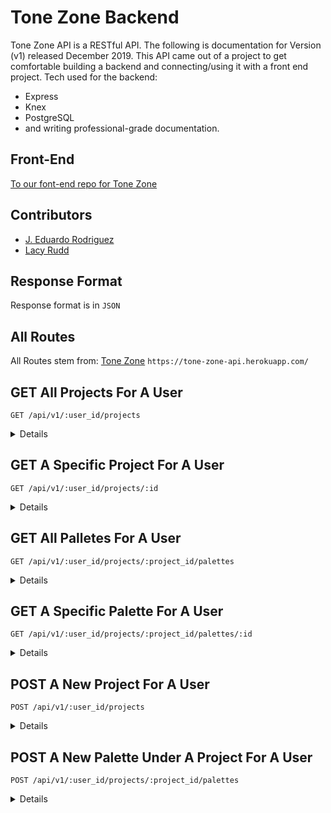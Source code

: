 # Tone Zone Backend 
Tone Zone API is a RESTful API. The following is documentation for Version (v1) released December 2019. This API came out of a project to get comfortable building a backend and connecting/using it with a front end project. Tech used for the backend:
  * Express
  * Knex
  * PostgreSQL
  * and writing professional-grade documentation.

## Front-End
[To our font-end repo for Tone Zone](https://github.com/JEduardoRJx/palette-picker-frontend)

## Contributors
- [J. Eduardo Rodriguez](https://github.com/JEduardoRJx)
- [Lacy Rudd](https://github.com/dawnlunacy)

## Response Format
 Response format is in `JSON`
 
 ## All Routes
 All Routes stem from:
 [Tone Zone](https://tone-zone-api.herokuapp.com/)
`https://tone-zone-api.herokuapp.com/`

## GET All Projects For A User
`GET /api/v1/:user_id/projects`
<details>
Will return all Projects for a default user.

| **Param**     | **Value**     | **Description**  |
| ------------- |:-------------:| ----------------|
| `id`          | *integer*     | Projects id, ex: `3`|
| `project_name`| *string*      | Name of a project:, ex: `Spring` |
| `user_id`     | *integer*     | Project link to which user, ex: `1` |
| `created_at`  | *string*      | When info. was created  |
| `updated_at`  | *string*      | When info. was last updated |

### Sample Response
```javascript
    [
      {
        id: 1,
        project_name: "fall",
        user_id: 1,
        created_at: "2019-12-10T04:14:29.612Z",
        updated_at: "2019-12-10T04:14:29.612Z"
      },
      {
        id: 2,
        project_name: "winter",
        user_id: 1,
        created_at: "2019-12-10T04:14:29.623Z",
        updated_at: "2019-12-10T04:14:29.623Z"
      },
      {
        id: 3,
        project_name: "spring",
        user_id: 1,
        created_at: "2019-12-10T04:14:29.628Z",
        updated_at: "2019-12-10T04:14:29.628Z"
      },
      {
        id: 4,
        project_name: "summer",
        user_id: 1,
        created_at: "2019-12-10T04:14:29.636Z",
        updated_at: "2019-12-10T04:14:29.636Z"
      }
    ]
```
</details>

## GET A Specific Project For A User
`GET /api/v1/:user_id/projects/:id`
<details>
Will return a specific project for a default user.

| **Param**     | **Value**     | **Description**  |
| ------------- |:-------------:| ----------------|
| `id`          | *integer*     | Projects id, ex: `3`|
| `project_name`| *string*      | Name of a project:, ex: `Spring` |
| `user_id`     | *integer*     | Project link to which user, ex: `1` |
| `created_at`  | *string*      | When info. was created  |
| `updated_at`  | *string*      | When info. was last updated |

### Sample Response
```javascript
    [
      {
        id: 3,
        project_name: "spring",
        user_id: 1,
        created_at: "2019-12-10T04:14:29.628Z",
        updated_at: "2019-12-10T04:14:29.628Z"
      }
    ]
```
</details>

## GET All Palletes For A User
`GET /api/v1/:user_id/projects/:project_id/palettes`
<details>
Will return all Palettes for a default user.

| **Param**     | **Value**     | **Description**  |
| ------------- |:-------------:| ----------------|
| `id`          | *integer*     | Palettes id, ex: `3`|
| `palette_name`| *string*      | Name of a palette:, ex: `Spring Colors` |
| `project_id`  | *integer*     | Which project this palette belongs too, ex: `3` |
| `color1`      | *string*      | First color, ex: `#CECCCC` |
| `color2`      | *string*      | First color, ex: `#9D6381` |
| `color3`      | *string*      | First color, ex: `#FDECEF` |
| `color4`      | *string*      | First color, ex: `#0F110C` |
| `color5`      | *string*      | First color, ex: `612940` |
| `created_at`  | *string*      | When info. was created  |
| `updated_at`  | *string*      | When info. was last updated |

### Sample Response
```javascript
[
  {
    id: 3,
    palette_name: "spring colors",
    project_id: 3,
    color1: "#CECCCC",
    color2: "#9D6381",
    color3: "#FDECEF",
    color4: "#0F110C",
    color5: "#612940",
    created_at: "2019-12-10T04:14:29.641Z",
    updated_at: "2019-12-10T04:14:29.641Z"
  }
]
```
</details>

## GET A Specific Palette For A User
`GET /api/v1/:user_id/projects/:project_id/palettes/:id`
<details>
Will return all Palettes for a default user.

| **Param**     | **Value**     | **Description**  |
| ------------- |:-------------:| ----------------|
| `id`          | *integer*     | Palettes id, ex: `3`|
| `palette_name`| *string*      | Name of a palette:, ex: `Spring Colors` |
| `project_id`  | *integer*     | Which project this palette belongs too, ex: `3` |
| `color1`      | *string*      | First color, ex: `#CECCCC` |
| `color2`      | *string*      | First color, ex: `#9D6381` |
| `color3`      | *string*      | First color, ex: `#FDECEF` |
| `color4`      | *string*      | First color, ex: `#0F110C` |
| `color5`      | *string*      | First color, ex: `612940` |
| `created_at`  | *string*      | When info. was created  |
| `updated_at`  | *string*      | When info. was last updated |

### Sample Response
```javascript
[
  {
    id: 3,
    palette_name: "spring colors",
    project_id: 3,
    color1: "#CECCCC",
    color2: "#9D6381",
    color3: "#FDECEF",
    color4: "#0F110C",
    color5: "#612940",
    created_at: "2019-12-10T04:14:29.641Z",
    updated_at: "2019-12-10T04:14:29.641Z"
  }
]
```
</details>

## POST A New Project For A User
`POST /api/v1/:user_id/projects`
<details>
Will POST a new project for a default user.

| **Param**     | **Value**     | **Description**  |
| ------------- |:-------------:| ----------------|
| `project_name`| *string*      | **required** Name of the new project:, ex: `Warm Colors` |
| `user_id`     | *integer*     | **required** Which user this project will belong too, ex: `1` |

### Sample POST Request
```javascript
  {
    "palette_name": "Warm Colors",
    "project_id": 1
  }
```
### Sample POST Response
```javascript
{
    "id": 5,
    "message": "Project Warm Colors has been created with an id of 5"
}
```
</details>

## POST A New Palette Under A Project For A User
`POST /api/v1/:user_id/projects/:project_id/palettes`
<details>
Will POST a new palette under a project for a default user.

| **Param**     | **Value**     | **Description**  |
| ------------- |:-------------:| ----------------|
| `palette_name`| *string*      | **required** Name of the new palette:, ex: `Cool Colors` |
| `project_id`  | *integer*     | **required** Which project this palette will belong too, ex: `2` |
| `color1`      | *string*      | **required** First color, ex: `#CECCCC` |
| `color2`      | *string*      | **required** First color, ex: `#9D6381` |
| `color3`      | *string*      | **required** First color, ex: `#FDECEF` |
| `color4`      | *string*      | **required** First color, ex: `#0F110C` |
| `color5`      | *string*      | **required** First color, ex: `#612940` |
| `created_at`  | *string*      | **required** When info. was created  |
| `updated_at`  | *string*      | **required** When info. was last updated |

### Sample POST Request
```javascript
{
	"palette_name": "Cool Colors",
	"project_id": 2,
	"color1": "#CECCCC",
	"color2": "#9D6381",
	"color3": "#FDECEF",
	"color4": "#0F110C",
	"color5": "#612940"
 }
```
### Sample POST Response
```javascript
{
    "id": 5,
    "message": "Palette Cool Colors has been created with an id of 5"
}
```
</details>
